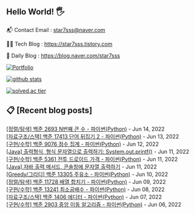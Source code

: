 ## Hello World! 🖐

📬 Contact Email : star7sss@naver.com

👨‍💻 Tech Blog : https://star7sss.tistory.com

🤪 Daily Blog : https://blog.naver.com/star7sss

[![Portfolio](https://img.shields.io/badge/Portfolio-%23000000.svg?style=for-the-badge&logo=firefox&logoColor=#FF7139)](https://fern-way-13f.notion.site/Jang-Thang-3b7b327981a2456c8ee5952eadb848b9)

[![github stats](https://github-readme-stats.vercel.app/api?username=jangThang&show_icons=true&hide_border=False)](https://star7sss.tistory.com)

[![solved.ac tier](http://mazassumnida.wtf/api/v2/generate_badge?boj=star7sss)](https://solved.ac/star7sss)

## 📋 [Recent blog posts]
[[정렬/탐색] 백준 2693 N번째 큰 수 - 파이썬(Python)](https://star7sss.tistory.com/392) - Jun 14, 2022<br>
[[자료구조/스택] 백준 17413 단어 뒤집기 2 - 파이썬(Python)](https://star7sss.tistory.com/391) - Jun 13, 2022<br>
[[구현/수학] 백준 9076 점수 집계 - 파이썬(Python)](https://star7sss.tistory.com/390) - Jun 12, 2022<br>
[[Java] 출력형식, 형식 문자열으로 출력하기: System.out.printf()](https://star7sss.tistory.com/601) - Jun 11, 2022<br>
[[구현/수학] 백준 5361 전투 드로이드 가격 - 파이썬(Python)](https://star7sss.tistory.com/389) - Jun 11, 2022<br>
[[Java] 자바 출력 메서드, 콘솔창에 문자열 출력하기](https://star7sss.tistory.com/600) - Jun 11, 2022<br>
[[Greedy/그리디] 백준 13305 주유소 - 파이썬(Python)](https://star7sss.tistory.com/388) - Jun 10, 2022<br>
[[정렬/탐색] 백준 11728 배열 합치기 - 파이썬(Python)](https://star7sss.tistory.com/387) - Jun 09, 2022<br>
[[구현/수학] 백준 13241 최소공배수 - 파이썬(Python)](https://star7sss.tistory.com/386) - Jun 08, 2022<br>
[[자료구조/스택] 백준 1406 에디터 - 파이썬(Python)](https://star7sss.tistory.com/385) - Jun 07, 2022<br>
[[구현/수학] 백준 2903 중앙 이동 알고리즘 - 파이썬(Python)](https://star7sss.tistory.com/384) - Jun 06, 2022<br>
